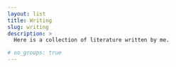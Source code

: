 ```yaml
---
layout: list
title: Writing
slug: writing
description: >
  Here is a collection of literature written by me.

# no_groups: true
---
```

